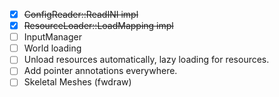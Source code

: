 - [x] ~~ConfigReader::ReadINI impl~~
- [x] ~~ResourceLoader::LoadMapping impl~~
- [ ] InputManager
- [ ] World loading
- [ ] Unload resources automatically, lazy loading for resources.
- [ ] Add pointer annotations everywhere.
- [ ] Skeletal Meshes (fwdraw)
